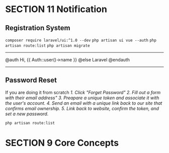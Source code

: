 # SECTION 11 Notification

## Registration System

`composer require laravel/ui:^1.0 --dev`
`php artisan ui vue --auth`
`php artisan route:list`
`php artisan migrate`

---

@auth
Hi, {{ Auth::user()->name }}
@else
Laravel
@endauth

---

## Password Reset

If you are doing it from scratch
_1. Click "Forget Password"_
_2. Fill out a form with their email address"_
_3. Preapare a unique token and associate it with the user's account._
_4. Send an email with a unique link back to our site that confirms email ownership._
_5. Link back to website, confirm the token, and set a new password._

`php artisan route:list`

# SECTION 9 Core Concepts
